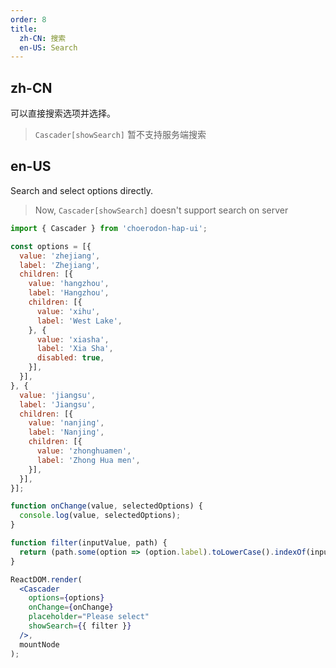 ```yaml
---
order: 8
title:
  zh-CN: 搜索
  en-US: Search
---
```


## zh-CN

可以直接搜索选项并选择。

> `Cascader[showSearch]` 暂不支持服务端搜索

## en-US

Search and select options directly.

> Now, `Cascader[showSearch]` doesn't support search on server

````jsx
import { Cascader } from 'choerodon-hap-ui';

const options = [{
  value: 'zhejiang',
  label: 'Zhejiang',
  children: [{
    value: 'hangzhou',
    label: 'Hangzhou',
    children: [{
      value: 'xihu',
      label: 'West Lake',
    }, {
      value: 'xiasha',
      label: 'Xia Sha',
      disabled: true,
    }],
  }],
}, {
  value: 'jiangsu',
  label: 'Jiangsu',
  children: [{
    value: 'nanjing',
    label: 'Nanjing',
    children: [{
      value: 'zhonghuamen',
      label: 'Zhong Hua men',
    }],
  }],
}];

function onChange(value, selectedOptions) {
  console.log(value, selectedOptions);
}

function filter(inputValue, path) {
  return (path.some(option => (option.label).toLowerCase().indexOf(inputValue.toLowerCase()) > -1));
}

ReactDOM.render(
  <Cascader
    options={options}
    onChange={onChange}
    placeholder="Please select"
    showSearch={{ filter }}
  />,
  mountNode
);
````
